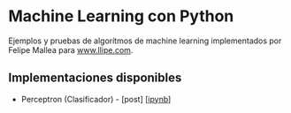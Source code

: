 # Machine Learning con Python

Ejemplos y pruebas de algorítmos de machine learning implementados por Felipe Mallea para www.llipe.com.

## Implementaciones disponibles

* Perceptron (Clasificador) - [post] [[ipynb](https://github.com/llipe/machine-learning/blob/master/classifiers/Perceptron.ipynb)]
